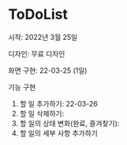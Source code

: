 # ToDoList

시작: 2022년 3월 25일

디자인: 무료 디자인

화면 구현: 22-03-25 (1일)

기능 구현
1. 할 일 추가하기: 22-03-26
2. 할 일 삭제하기:
3. 할 일의 상태 변화(완료, 즐겨찾기):
4. 할 일의 세부 사항 추가하기
